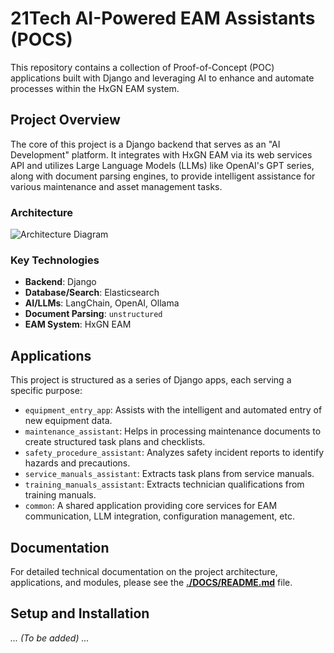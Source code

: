 # 21Tech AI-Powered EAM Assistants (POCS)

This repository contains a collection of Proof-of-Concept (POC) applications built with Django and leveraging AI to enhance and automate processes within the HxGN EAM system.

## Project Overview

The core of this project is a Django backend that serves as an "AI Development" platform. It integrates with HxGN EAM via its web services API and utilizes Large Language Models (LLMs) like OpenAI's GPT series, along with document parsing engines, to provide intelligent assistance for various maintenance and asset management tasks.

### Architecture

![Architecture Diagram](/DOCS/images/architecture.png)

### Key Technologies

- **Backend**: Django
- **Database/Search**: Elasticsearch
- **AI/LLMs**: LangChain, OpenAI, Ollama
- **Document Parsing**: `unstructured`
- **EAM System**: HxGN EAM

## Applications

This project is structured as a series of Django apps, each serving a specific purpose:

- `equipment_entry_app`: Assists with the intelligent and automated entry of new equipment data.
- `maintenance_assistant`: Helps in processing maintenance documents to create structured task plans and checklists.
- `safety_procedure_assistant`: Analyzes safety incident reports to identify hazards and precautions.
- `service_manuals_assistant`: Extracts task plans from service manuals.
- `training_manuals_assistant`: Extracts technician qualifications from training manuals.
- `common`: A shared application providing core services for EAM communication, LLM integration, configuration management, etc.

## Documentation

For detailed technical documentation on the project architecture, applications, and modules, please see the **[./DOCS/README.md](./DOCS/README.md)** file.

## Setup and Installation

*... (To be added) ...*
